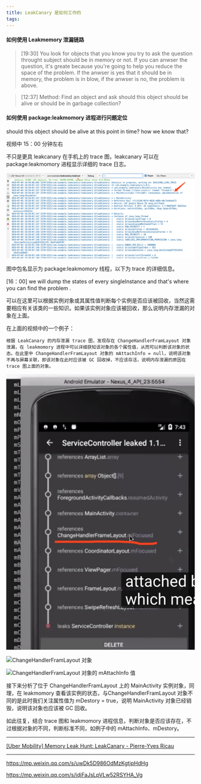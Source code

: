```yaml
---
title: LeakCanary 是如何工作的
tags:
---
```




#### 如何使用 Leakmemory 泄漏链路


> [19:30] You look for objects that you know you try to ask the question throught subject should be in memory or not. If you can anwser the question, it's greate because you're going to help you reduce the space of the problem. If the anwser is yes that it should be in memory, the problem is in blow, if the anwser is no, the problem is above.

> [12:37] Method: 
> Find an object and ask should this object should be alive or should be in garbage collection?


#### 如何使用 package:leakmomory 进程进行问题定位


should this object should be alive at this point in time? how we know that?

视频中 15：00 分钟左右

不只是更具 leakcanary 在手机上的 trace 图，leakcanary 可以在 package:leakmomory 进程显示详细的 trace 日志。

![展示](/../images/2019_07_03_05.jpg)

图中包名显示为 package:leakmomory 线程，以下为 trace 的详细信息。



[16：00]
we will dump the states of every singleInstance and that's where you can find the problem .

可以在这里可以根据实例对象或其属性值判断每个实例是否应该被回收，当然这需要相应有关该类的一些知识。如果该实例对象应该被回收，那么说明内存泄漏的对象在上面。


在上面的视频中的一个例子：

    根据 LeakCanary 的内存泄漏 trace 图，发现存在 ChangeHandlerFramLayout 对象泄漏，在 leakmomory 进程中可以详细获知该对象的各个属性值，从而可以判断该对象的状态。在此里中 ChangeHandlerFramLayout 对象的 mAttachInfo = null，说明该对象不再与屏幕关联，即该对象在此时应该被 GC 回收掉，不应该存活，说明内存泄漏的原因在 trace 图上面的对象。

![trace 图](/../images/2019_07_05_01.jpg)

![ChangeHandlerFramLayout 对象](/../images/2019_07_05_02.jpg)

![ChangeHandlerFramLayout 对象的 mAttachInfo 值](/../images/2019_07_05_03.jpg)



接下来分析了位于 ChangeHandlerFramLayout 上的 MainActivity 实例对象，同理，在 leakmomory 查看该实例的状态，与ChangeHandlerFramLayout 对象不同的是此时我们关注属性值为 mDestory = true，说明 MainActivity 对象已经销毁，说明该对象也应该被 GC 回收。

如此往复，结合 trace 图和 leakmomory 进程信息，判断对象是否应该存在，不过根据对象的不同，判断标准不同，如例子中的 mAttachInfo、mDestory。


---
[[Uber Mobility] Memory Leak Hunt: LeakCanary - Pierre-Yves Ricau](https://www.youtube.com/watch?v=KwArTJHLq5g)



---

https://mp.weixin.qq.com/s/uwDk5D986OdMzKgtjpHdHg

https://mp.weixin.qq.com/s/idjFaJsLpVLw52RSYHA_Vg